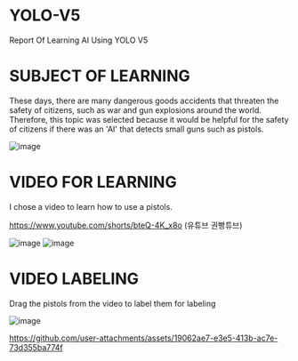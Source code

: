 # YOLO-V5
Report Of Learning AI Using YOLO V5

# SUBJECT OF LEARNING
These days, there are many dangerous goods accidents that threaten the safety of citizens, such as war and gun explosions around the world. Therefore, this topic was selected because it would be helpful for the safety of citizens if there was an 'AI' that detects small guns such as pistols.

![image](https://github.com/user-attachments/assets/6f0ea9e4-3008-407e-8284-931530a6d7ce)

# VIDEO FOR LEARNING
I chose a video to learn how to use a pistols.

https://www.youtube.com/shorts/bteQ-4K_x8o (유튜브 권빵튜브)

![image](https://github.com/user-attachments/assets/4e22c5a8-844e-4b3a-8d4c-584ae116337d)
![image](https://github.com/user-attachments/assets/83f676a3-1e8f-47a9-9211-5753afef27cd)

# VIDEO LABELING
Drag the pistols from the video to label them for labeling

![image](https://github.com/user-attachments/assets/1e0862c1-57ac-4cd9-997f-a8973411e7a9)


https://github.com/user-attachments/assets/19062ae7-e3e5-413b-ac7e-73d355ba774f

